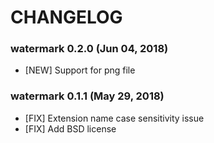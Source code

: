 # CHANGELOG

### watermark 0.2.0 (Jun 04, 2018)
* [NEW] Support for png file

### watermark 0.1.1 (May 29, 2018)
* [FIX] Extension name case sensitivity issue 
* [FIX] Add BSD license
